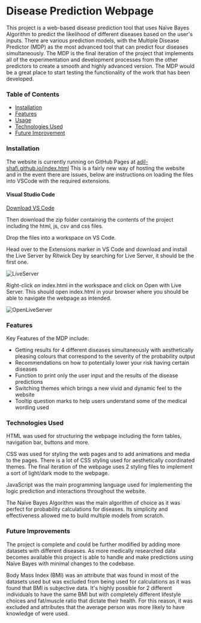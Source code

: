 # Disease Prediction Webpage

This project is a web-based disease prediction tool that uses Naïve Bayes Algorithm to predict the likelihood of different diseases based on the user's inputs. There are various prediction models, with the Multiple Disease Predictor (MDP) as the most advanced tool that can predict four diseases simultaneously. The MDP is the final iteration of the project that implements all of the experimentation and development processes from the other predictors to create a smooth and highly advanced version. The MDP would be a great place to start testing the functionality of the work that has been developed.


### Table of Contents
- [Installation](#Installation)
- [Features](#Features)
- [Usage](#Usage)
- [Technologies Used](#Technologies-Used)
- [Future Improvement](#Future-Improvements)



### Installation
The website is currently running on GitHub Pages at [adil-shafi.github.io/index.html](https://adil-shafi.github.io/)
This is a fairly new way of hosting the website and in the event there are issues, below are instructions on loading the files into VSCode with the required extensions.

#### Visual Studio Code
[Download VS Code](https://code.visualstudio.com/download)

Then download the zip folder containing the contents of the project including the html, js, csv and css files.

Drop the files into a workspace on VS Code.

Head over to the Extensions marker in VS Code and download and install the Live Server by Ritwick Dey by searching for Live Server, it should be the first one.

![LiveServer](https://github.com/user-attachments/assets/f0ed9caf-9194-4c37-a2fb-265eb33e2a4b)



Right-click on index.html in the workspace and click on Open with Live Server. This should open index.html in your browser where you should be able to navigate the webpage as intended.



![OpenLiveServer](https://github.com/user-attachments/assets/418ebe1b-38da-471d-9bd8-b86f2eda0304)



### Features

Key Features of the MDP include:
-	Getting results for 4 different diseases simultaneously with aesthetically pleasing colours that correspond to the severity of the probability output
-	Recommendations on how to potentially lower your risk having certain diseases
-	Function to print only the user input and the results of the disease predictions
-	Switching themes which brings a new vivid and dynamic feel to the website
-	Tooltip question marks to help users understand some of the medical wording used


### Technologies Used
HTML was used for structuring the webpage including the form tables, navigation bar, buttons and more.

CSS was used for styling the web pages and to add animations and media to the pages. There is a lot of CSS styling used for aesthetically coordinated themes. The final iteration of the webpage uses 2 styling files to implement a sort of light/dark mode to the webpage.

JavaScript was the main programming language used for implementing the logic prediction and interactions throughout the website.

The Naïve Bayes Algorithm was the main algorithm of choice as it was perfect for probability calculations for diseases. Its simplicity and effectiveness allowed me to build multiple models from scratch.



### Future Improvements
The project is complete and could be further modified by adding more datasets with different diseases. As more medically researched data becomes available this project is able to handle and make predictions using Naïve Bayes with minimal changes to the codebase.

Body Mass Index (BMI) was an attribute that was found in most of the datasets used but was excluded from being used for calculations as it was found that BMI is subjective data. It's highly possible for 2 different individuals to have the same BMI but with completely different lifestyle choices and fat/muscle ratio that dictate their health. For this reason, it was excluded and attributes that the average person was more likely to have knowledge of were used.

